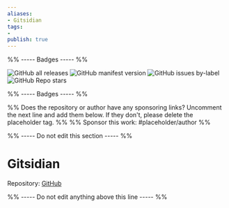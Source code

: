 ```yaml
---
aliases:
- Gitsidian
tags: 
- 
publish: true
---
```


%% ----- Badges ----- %%

![GitHub all releases](https://img.shields.io/github/downloads/ishgunacar/gitsidian/total?color=573E7A&logo=github&style=for-the-badge) 
![GitHub manifest version](https://img.shields.io/github/manifest-json/v/ishgunacar/gitsidian?color=573E7A&logo=github&style=for-the-badge) 
![GitHub issues by-label](https://img.shields.io/github/issues/ishgunacar/gitsidian/help%20wanted?color=573E7A&logo=github&style=for-the-badge) 
![GitHub Repo stars](https://img.shields.io/github/stars/ishgunacar/gitsidian?color=573E7A&logo=github&style=for-the-badge)

%% ----- Badges ----- %%

%% Does the repository or author have any sponsoring links? Uncomment the next line and add them below. If they don't, please delete the placeholder tag. %%
%% Sponsor this work: #placeholder/author %%

%% ----- Do not edit this section ----- %%

# Gitsidian

Repository: [GitHub](https://github.com/ishgunacar/gitsidian)



%% ----- Do not edit anything above this line ----- %% 
